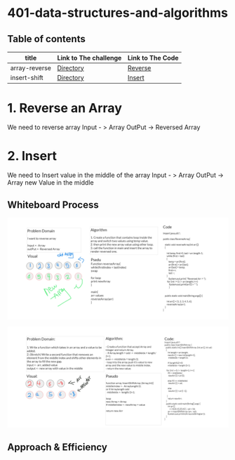 # 401-data-structures-and-algorithms

## Table of contents

  

| title       | Link to The challenge       | Link to The Code                 |         
| ------------|-----------------------------|----------------------------------|
|array-reverse|[Directory](challenges/reverse)|[Reverse](challenges/reverse/reverse.png)|
|insert-shift|[Directory](challenges/insert)|[Insert](challenges/insert/insert.png)|



# 1. Reverse an Array
<!-- Description of the challenge -->
We need to reverse array
Input - > Array
OutPut -> Reversed Array

# 2. Insert
We need to Insert value in the middle of the array
Input - > Array
OutPut -> Array new Value in the middle

## Whiteboard Process
<!-- Embedded whiteboard image -->

![Reverse](challenges/reverse/reverse.png)

![Insert](challenges/insert/insert.png)


## Approach & Efficiency
<!-- What approach did you take? Discuss Why. What is the Big O space/time for this approach? -->
